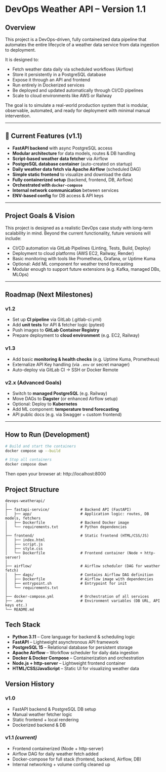 # DevOps Weather API – Version 1.1

## Overview

This project is a DevOps-driven, fully containerized data pipeline that automates the entire lifecycle of a weather data service from data ingestion to deployment.

It is designed to:

- Fetch weather data daily via scheduled workflows (Airflow)
- Store it persistently in a PostgreSQL database
- Expose it through an API and frontend
- Run entirely in Dockerized services
- Be deployed and updated automatically through CI/CD pipelines
- Scale to cloud environments like AWS or Railway

The goal is to simulate a real-world production system that is modular, observable, automated, and ready for deployment with minimal manual intervention.

---

## 🔄 Current Features (**v1.1**)

- **FastAPI backend** with async PostgreSQL access
- **Modular architecture** for data models, routes & DB handling
- **Script-based weather data fetcher** via Airflow
- **PostgreSQL database container** (auto-created on startup)
- **Daily weather data fetch via Apache Airflow** (scheduled DAG)
- **Simple static frontend** to visualize and download the data
- **Fully containerized setup** (backend, frontend, DB, Airflow)
- **Orchestrated with `docker-compose`**
- **Internal network communication** between services
- **ENV-based config** for DB access & API keys

---

## Project Goals & Vision

This project is designed as a realistic DevOps case study with long-term scalability in mind. Beyond the current functionality, future versions will include:

- CI/CD automation via GitLab Pipelines (Linting, Tests, Build, Deploy)
- Deployment to cloud platforms (AWS EC2, Railway, Render)
- Basic monitoring with tools like Prometheus, Grafana, or Uptime Kuma
- Optional: Add ML component for weather trend forecasting
- Modular enough to support future extensions (e.g. Kafka, managed DBs, MLOps)

---

## Roadmap (Next Milestones)

### **v1.2**
- Set up **CI pipeline** via GitLab (.gitlab-ci.yml)
- Add **unit tests** for API & fetcher logic (pytest)
- Push images to **GitLab Container Registry**
- Prepare deployment to **cloud environment** (e.g. EC2, Railway)

### **v1.3**
- Add basic **monitoring & health checks** (e.g. Uptime Kuma, Prometheus)
- Externalize API Key handling (via `.env` or secret manager)
- Auto-deploy via GitLab CI → SSH or Docker Remote

### **v2.x (Advanced Goals)**
- Switch to **managed PostgreSQL** (e.g. Railway)
- Move DAGs to **Dagster** (or enhanced Airflow setup)
- Optional: Deploy to **Kubernetes**
- Add ML component: **temperature trend forecasting**
- API public docs (e.g. via Swagger + custom frontend)

---

## How to Run (Development)

```bash
# Build and start the containers
docker compose up --build

# Stop all containers
docker compose down
```

Then open your browser at: http://localhost:8000

## Project Structure

```
devops-weatherapi/
│
├── fastapi-service/              # Backend API (FastAPI)
│   ├── app/                      # Application logic: routes, DB models, fetchers
│   ├── Dockerfile                # Backend Docker image
│   └── requirements.txt          # Python dependencies
│
├── frontend/                     # Static frontend (HTML/CSS/JS)
│   ├── index.html
│   ├── script.js
│   ├── style.css
│   └── Dockerfile                # Frontend container (Node + http-server)
│
├── airflow/                      # Airflow scheduler (DAG for weather fetch)
│   ├── dags/                     # Contains Airflow DAG definition
│   ├── Dockerfile                # Airflow image with dependencies
│   ├── entrypoint.sh             # Entrypoint for init
│   └── requirements.txt
│
├── docker-compose.yml            # Orchestration of all services
├── .env                          # Environment variables (DB URL, API keys etc.)
└── README.md
```

## Tech Stack

- **Python 3.11** – Core language for backend & scheduling logic  
- **FastAPI** – Lightweight asynchronous API framework  
- **PostgreSQL 15** – Relational database for persistent storage  
- **Apache Airflow** – Workflow scheduler for daily data ingestion  
- **Docker & Docker Compose** – Containerization and orchestration  
- **Node.js + http-server** – Lightweight frontend container  
- **HTML/CSS/JavaScript** – Static UI for visualizing weather data


## Version History

### v1.0
- FastAPI backend & PostgreSQL DB setup
- Manual weather fetcher logic
- Static frontend + local rendering
- Dockerized backend & DB

### v1.1 *(current)*
- Frontend containerized (Node + http-server)
- Airflow DAG for daily weather fetch added
- Docker-compose for full stack (frontend, backend, Airflow, DB)
- Internal networking + volume config cleaned up